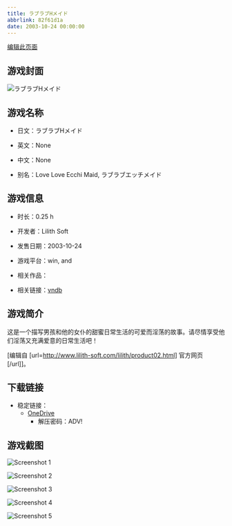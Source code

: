 ```yaml
---
title: ラブラブHメイド
abbrlink: 82f61d1a
date: 2003-10-24 00:00:00
---
```

[编辑此页面](https://github.com/ACG-3/ADV3-source/blob/main/source/_posts/games/%E3%83%A9%E3%83%96%E3%83%A9%E3%83%96H%E3%83%A1%E3%82%A4%E3%83%89.md)

## 游戏封面

![ラブラブHメイド](https://pan.timero.xyz/d/onedrive/img_lib_001/%E3%83%A9%E3%83%96%E3%83%A9%E3%83%96H%E3%83%A1%E3%82%A4%E3%83%89_cover.avif)


## 游戏名称

- 日文：ラブラブHメイド
- 英文：None
- 中文：None

- 别名：Love Love Ecchi Maid, ラブラブエッチメイド


## 游戏信息

- 时长：0.25 h
- 开发者：Lilith Soft
- 发售日期：2003-10-24
- 游戏平台：win, and
- 相关作品：

- 相关链接：[vndb](https://vndb.org/v3632)


## 游戏简介

这是一个描写男孩和他的女仆的甜蜜日常生活的可爱而淫荡的故事。请尽情享受他们淫荡又充满爱意的日常生活吧！

[编辑自 [url=http://www.lilith-soft.com/lilith/product02.html] 官方网页[/url]]。


## 下载链接

- 稳定链接：
    - [OneDrive](https://pan.timero.xyz/onedrive/adv_lib_001/%E3%83%A9%E3%83%96%E3%83%A9%E3%83%96H%E3%83%A1%E3%82%A4%E3%83%89)
        - 解压密码：ADV!



## 游戏截图


![Screenshot 1](https://pan.timero.xyz/d/onedrive/img_lib_001/%E3%83%A9%E3%83%96%E3%83%A9%E3%83%96H%E3%83%A1%E3%82%A4%E3%83%89_Screenshot_1.avif)

![Screenshot 2](https://pan.timero.xyz/d/onedrive/img_lib_001/%E3%83%A9%E3%83%96%E3%83%A9%E3%83%96H%E3%83%A1%E3%82%A4%E3%83%89_Screenshot_2.avif)

![Screenshot 3](https://pan.timero.xyz/d/onedrive/img_lib_001/%E3%83%A9%E3%83%96%E3%83%A9%E3%83%96H%E3%83%A1%E3%82%A4%E3%83%89_Screenshot_3.avif)

![Screenshot 4](https://pan.timero.xyz/d/onedrive/img_lib_001/%E3%83%A9%E3%83%96%E3%83%A9%E3%83%96H%E3%83%A1%E3%82%A4%E3%83%89_Screenshot_4.avif)

![Screenshot 5](https://pan.timero.xyz/d/onedrive/img_lib_001/%E3%83%A9%E3%83%96%E3%83%A9%E3%83%96H%E3%83%A1%E3%82%A4%E3%83%89_Screenshot_5.avif)

